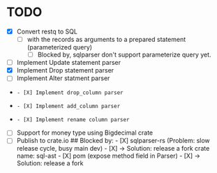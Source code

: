 # TODO
- [X] Convert restq to SQL
    - [ ] with the records as arguments to a prepared statement (parameterized query)
        - [ ] Blocked by, sqlparser don't support parameterize query yet.
- [ ] Implement Update statement parser
- [X] Implement Drop statement parser
- [ ] Implement Alter statment parser
-     - [X] Implement drop_column parser
-     - [X] Implement add_column parser
-     - [X] Implement rename column parser
- [ ] Support for money type using Bigdecimal crate
- [ ] Publish to crate.io
        ## Blocked by:
        - [X] sqlparser-rs  (Problem: slow release cycle, busy main dev)
              - [X] -> Solution: release a fork crate name: sql-ast
        - [X] pom (expose method field in Parser)
              - [X] -> Solution: release a fork
